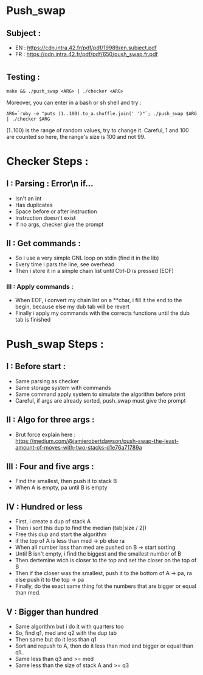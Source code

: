 # Push_swap

## Subject : 
- EN : https://cdn.intra.42.fr/pdf/pdf/19989/en.subject.pdf
- FR : https://cdn.intra.42.fr/pdf/pdf/650/push_swap.fr.pdf
#
## Testing :
 ```
make && ./push_swap <ARG> | ./checker <ARG>
  ```
Moreover, you can enter in a bash or sh shell and try : 
```
ARG=`ruby -e "puts (1..100).to_a.shuffle.join(' ')"`; ./push_swap $ARG | ./checker $ARG
  ```
(1..100) is the range of random values, try to change it. Careful, 1 and 100 are counted so here, the range's size is 100 and not 99.
#
# Checker Steps :
## I :  Parsing : Error\n if...
- Isn't an int
- Has duplicates
- Space before or after instruction
- Instruction doesn't exist
- If no args, checker give the prompt
## II : Get commands : 
- So i use a very simple GNL loop on stdin (find it in the lib)
- Every time i pars the line, see overhead
- Then i store it in a simple chain list until Ctrl-D is pressed (EOF)
### III : Apply commands : 
- When EOF, i convert my chain list on a **char, i fill it the end to the begin, because else my dub tab will be revert
- Finally i apply my commands with the corrects functions until the dub tab is finished

# Push_swap Steps :
## I : Before start : 
- Same parsing as checker
- Same storage system with commands
- Same command apply system to simulate the algorithm before print
- Careful, if args are already sorted, push_swap must give the prompt 
## II : Algo for three args :
- Brut force explain here : https://medium.com/@jamierobertdawson/push-swap-the-least-amount-of-moves-with-two-stacks-d1e76a71789a
## III : Four and five args : 
- Find the smallest, then push it to stack B
- When A is empty, pa until B is empty
## IV : Hundred or less 
- First, i create a dup of stack A
- Then i sort this dup to find the median (tab[size / 2])
- Free this dup and start the algorithm
- if the top of A is less than med -> pb else ra
- When all number lass than med are pushed on B -> start sorting
- Until B isn't empty, i find the biggest and the smallest number of B
- Then dertemine wich is closer to the top and set the closer on the top of B
- Then if the closer was the smallest, push it to the bottom of A -> pa, ra else push it to the top -> pa
- Finally, do the exact same thing fot the numbers that are bigger or equal than med.
## V : Bigger than hundred
- Same algorithm but i do it with quarters too
- So, find q1, med and q2 with the dup tab
- Then same but do it less than q1
- Sort and repush to A, then do it less than med and bigger or equal than q1..
- Same less than q3 and >= med
- Same less than the size of stack A and >= q3
#